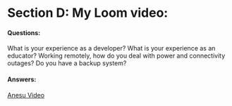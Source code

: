 # Section D: My Loom video:

#### Questions:

What is your experience as a developer?
What is your experience as an educator?
Working remotely, how do you deal with power and connectivity outages? Do you have a backup system?

#### Answers:

[Anesu Video](https://loom.com/)